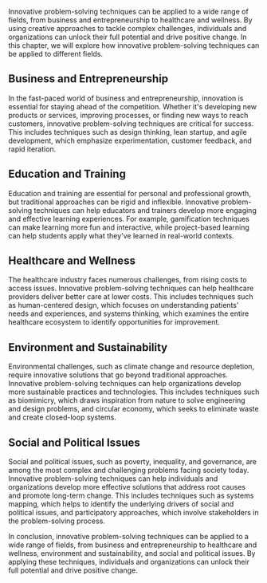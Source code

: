 
Innovative problem-solving techniques can be applied to a wide range of fields, from business and entrepreneurship to healthcare and wellness. By using creative approaches to tackle complex challenges, individuals and organizations can unlock their full potential and drive positive change. In this chapter, we will explore how innovative problem-solving techniques can be applied to different fields.

Business and Entrepreneurship
-----------------------------

In the fast-paced world of business and entrepreneurship, innovation is essential for staying ahead of the competition. Whether it's developing new products or services, improving processes, or finding new ways to reach customers, innovative problem-solving techniques are critical for success. This includes techniques such as design thinking, lean startup, and agile development, which emphasize experimentation, customer feedback, and rapid iteration.

Education and Training
----------------------

Education and training are essential for personal and professional growth, but traditional approaches can be rigid and inflexible. Innovative problem-solving techniques can help educators and trainers develop more engaging and effective learning experiences. For example, gamification techniques can make learning more fun and interactive, while project-based learning can help students apply what they've learned in real-world contexts.

Healthcare and Wellness
-----------------------

The healthcare industry faces numerous challenges, from rising costs to access issues. Innovative problem-solving techniques can help healthcare providers deliver better care at lower costs. This includes techniques such as human-centered design, which focuses on understanding patients' needs and experiences, and systems thinking, which examines the entire healthcare ecosystem to identify opportunities for improvement.

Environment and Sustainability
------------------------------

Environmental challenges, such as climate change and resource depletion, require innovative solutions that go beyond traditional approaches. Innovative problem-solving techniques can help organizations develop more sustainable practices and technologies. This includes techniques such as biomimicry, which draws inspiration from nature to solve engineering and design problems, and circular economy, which seeks to eliminate waste and create closed-loop systems.

Social and Political Issues
---------------------------

Social and political issues, such as poverty, inequality, and governance, are among the most complex and challenging problems facing society today. Innovative problem-solving techniques can help individuals and organizations develop more effective solutions that address root causes and promote long-term change. This includes techniques such as systems mapping, which helps to identify the underlying drivers of social and political issues, and participatory approaches, which involve stakeholders in the problem-solving process.

In conclusion, innovative problem-solving techniques can be applied to a wide range of fields, from business and entrepreneurship to healthcare and wellness, environment and sustainability, and social and political issues. By applying these techniques, individuals and organizations can unlock their full potential and drive positive change.


